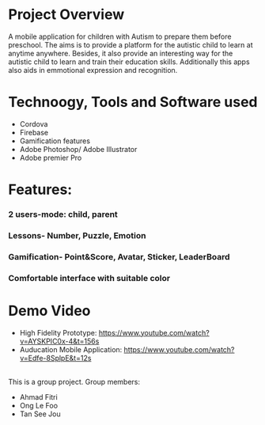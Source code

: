 # Project Overview
A mobile application for children with Autism to prepare them before preschool.
The aims is to provide a platform for the autistic child to learn at anytime anywhere.
Besides, it also provide an interesting way for the autistic child to learn 
and train their education skills. Additionally this apps also aids in emmotional expression and recognition. 

# Technoogy, Tools and Software used
- Cordova
- Firebase
- Gamification features
- Adobe Photoshop/ Adobe Illustrator
- Adobe premier Pro

# Features: 
### 2 users-mode: child, parent
### Lessons- Number, Puzzle, Emotion
### Gamification- Point&Score, Avatar, Sticker, LeaderBoard
### Comfortable interface with suitable color

# Demo Video
- High Fidelity Prototype: https://www.youtube.com/watch?v=AYSKPIC0x-4&t=156s
- Auducation Mobile Application: https://www.youtube.com/watch?v=Edfe-8SplpE&t=12s


<br/>This is a group project. Group members:
- Ahmad Fitri
- Ong Le Foo
- Tan See Jou

